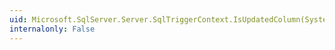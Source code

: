 ```yaml
---
uid: Microsoft.SqlServer.Server.SqlTriggerContext.IsUpdatedColumn(System.Int32)
internalonly: False
---
```

